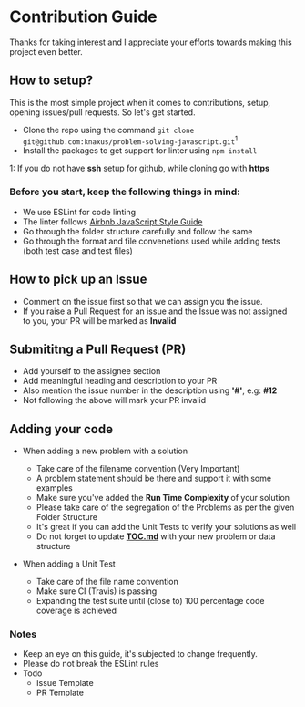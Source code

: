 # Contribution Guide 

Thanks for taking interest and I appreciate your efforts towards making this project even better. 

## How to setup?

This is the most simple project when it comes to contributions, setup, opening issues/pull requests. So let's get started.

- Clone the repo using the command `git clone git@github.com:knaxus/problem-solving-javascript.git`<sup>1</sup>
- Install the packages to get support for linter using `npm install`

1: If you do not have **ssh** setup for github, while cloning go with **https** 

### Before you start, keep the following things in mind:
- We use ESLint for code linting
- The linter follows [Airbnb JavaScript Style Guide](https://github.com/airbnb/javascript)
- Go through the folder structure carefully and follow the same
- Go through the format and file convenetions used while adding tests (both test case and test files)

## How to pick up an Issue
- Comment on the issue first so that we can assign you the issue. 
- If you raise a Pull Request for an issue and the Issue was not assigned to you, your PR will be marked as **Invalid**

## Submititng a Pull Request (PR)
- Add yourself to the assignee section
- Add meaningful heading and description to your PR
- Also mention the issue number in the description using **'#'**, e.g: **#12**
- Not following the above will mark your PR invalid

## Adding your code

- When adding a new problem with a solution
  - Take care of the filename convention (Very Important)
  - A problem statement should be there and support it with some examples
  - Make sure you've added the **Run Time Complexity** of your solution
  - Please take care of the segregation of the Problems as per the given Folder Structure
  - It's great if you can add the Unit Tests to verify your solutions as well
  - Do not forget to update **[TOC.md](TOC.md)** with your new problem or data structure 

- When adding a Unit Test
  - Take care of the file name convention
  - Make sure CI (Travis) is passing
  - Expanding the test suite until (close to) 100 percentage code coverage is achieved

### Notes

- Keep an eye on this guide, it's subjected to change frequently.
- Please do not break the ESLint rules
- Todo
  - Issue Template
  - PR Template
